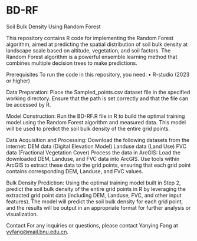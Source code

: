 # BD-RF

Soil Bulk Density Using Random Forest

This repository contains R code for implementing the Random Forest algorithm, aimed at predicting the spatial distribution of soil bulk density at landscape scale based on altitude, vegetation, and soil factors. The Random Forest algorithm is a powerful ensemble learning method that combines multiple decision trees to make predictions.

Prerequisites To run the code in this repository, you need:
• R-studio (2023 or higher)

Data Preparation:
Place the Sampled_points.csv dataset file in the specified working directory. Ensure that the path is set correctly and that the file can be accessed by R.

Model Construction:
Run the BD-RF.R file in R to build the optimal training model using the Random Forest algorithm and measured data. This model will be used to predict the soil bulk density of the entire grid points.

Data Acquisition and Processing:
Download the following datasets from the internet:
DEM data (Digital Elevation Model)
Landuse data (Land Use)
FVC data (Fractional Vegetation Cover)
Process the data in ArcGIS:
Load the downloaded DEM, Landuse, and FVC data into ArcGIS.
Use tools within ArcGIS to extract these data to the grid points, ensuring that each grid point contains corresponding DEM, Landuse, and FVC values.

Bulk Density Prediction:
Using the optimal training model built in Step 2, predict the soil bulk density of the entire grid points in R by leveraging the extracted grid point data (including DEM, Landuse, FVC, and other input features). The model will predict the soil bulk density for each grid point, and the results will be output in an appropriate format for further analysis or visualization.

Contact For any inquiries or questions, please contact Yanying Fang at yyfang@mail.bnu.edu.cn.
